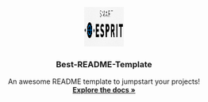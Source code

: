 <!-- PROJECT LOGO -->
<br />
<div align="center">
  <a href="https://github.com/Dhaou-Jawhar/APP-SMART-ESPRIT">
    <img src="https://github.com/Dhaou-Jawhar/APP-SMART-ESPRIT/blob/master/pixmaps/Smart%20Esp.gif" alt="Logo" width="80" height="80">
  </a>

  <h3 align="center">Best-README-Template</h3>

  <p align="center">
    An awesome README template to jumpstart your projects!
    <br />
    <a href="https://github.com/Dhaou-Jawhar/APP-SMART-ESPRIT"><strong>Explore the docs »</strong></a>
  </p>
</div>
